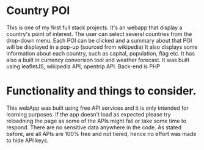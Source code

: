 # Country POI
This is one of my first full stack projects. It's an webapp that display a country's point of interest. The user can select several countries from the drop-down menu.
Each POI can be clicked and a summary about that POI will be displayed in a pop-up (sourced from wikipedia)
It also displays some information about each country, such as capital, population, flag etc. It has also a built in currency conversion tool and weather forecast.
It was built using leafletJS, wikipedia API, opentrip API. Back-end is PHP

# Functionality and things to consider.
This webApp was built using free API services and it is only intended for learning purposes. If the app doesn't load as expected please try reloadning the page as some of the APIs might fail or take some time to respond.
There are no sensitive data anywhere in the code. As stated before, are all APIs are 100% free and not tiered, hence no effort was made to hide API keys.
